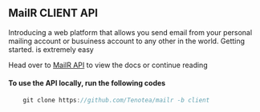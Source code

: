 ## MailR CLIENT API

Introducing a web platform that allows you send email from your personal mailing account or busuiness account
to any other in the world. Getting started. is extremely easy

Head over to [MailR API](https://mailrapi.herokuapp.com) to view the docs or continue reading


#### To use the API locally, run the following codes
```javascript
    git clone https://github.com/Tenotea/mailr -b client
```

